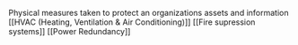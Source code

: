 Physical measures taken to protect an organizations assets and information 
[[HVAC (Heating, Ventilation & Air Conditioning)]]
[[Fire supression systems]]
[[Power Redundancy]]